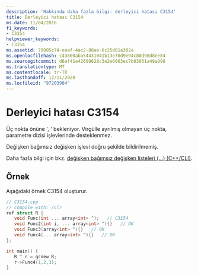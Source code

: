 ```yaml
---
description: 'Hakkında daha fazla bilgi: derleyici hatası C3154'
title: Derleyici hatası C3154
ms.date: 11/04/2016
f1_keywords:
- C3154
helpviewer_keywords:
- C3154
ms.assetid: 78005c74-eaaf-4ac2-88ae-6c25d01a302a
ms.openlocfilehash: c43800aba54431041b13e70d9e94c80d98d8ee84
ms.sourcegitcommit: d6af41e42699628c3e2e6063ec7b03931a49a098
ms.translationtype: MT
ms.contentlocale: tr-TR
ms.lasthandoff: 12/11/2020
ms.locfileid: "97203984"
---
```

# <a name="compiler-error-c3154"></a>Derleyici hatası C3154

Üç nokta önüne ', ' bekleniyor. Virgülle ayrılmış olmayan üç nokta, parametre dizisi işlevlerinde desteklenmez.

Değişken bağımsız değişken işlevi doğru şekilde bildirilmemiş.

Daha fazla bilgi için bkz. [değişken bağımsız değişken listeleri (...) (C++/CLI)](../../extensions/variable-argument-lists-dot-dot-dot-cpp-cli.md).

## <a name="example"></a>Örnek

Aşağıdaki örnek C3154 oluşturur.

```cpp
// C3154.cpp
// compile with: /clr
ref struct R {
   void Func(int ... array<int> ^);   // C3154
   void Func2(int i, ... array<int> ^){}   // OK
   void Func3(array<int> ^){}   // OK
   void Func4(... array<int> ^){}   // OK
};

int main() {
   R ^ r = gcnew R;
   r->Func4(1,2,3);
}
```
